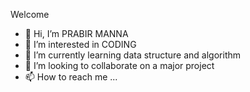 Welcome 
- 👋 Hi, I’m PRABIR MANNA
- 👀 I’m interested in CODING
- 🌱 I’m currently learning data structure and algorithm
- 💞️ I’m looking to collaborate on a major project
- 📫 How to reach me ...

<!---
mannaprabir7/mannaprabir7 is a ✨ special ✨ repository because its `README.md` (this file) appears on your GitHub profile.
You can click the Preview link to take a look at your changes.
--->

